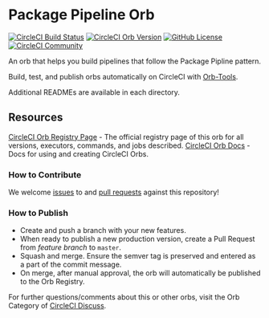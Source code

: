 # Package Pipeline Orb

[![CircleCI Build Status](https://circleci.com/gh/relaxdiego/package-pipeline-orb.svg?style=shield "CircleCI Build Status")](https://circleci.com/gh/relaxdiego/package-pipeline-orb)
[![CircleCI Orb Version](https://badges.circleci.com/orbs/relaxdiego/package-pipeline.svg)](https://circleci.com/orbs/registry/orb/relaxdiego/package-pipeline)
[![GitHub License](https://img.shields.io/badge/license-MIT-lightgrey.svg)](https://raw.githubusercontent.com/relaxdiego/package-pipeline-orb/master/LICENSE)
[![CircleCI Community](https://img.shields.io/badge/community-CircleCI%20Discuss-343434.svg)](https://discuss.circleci.com/c/ecosystem/orbs)

An orb that helps you build pipelines that follow the Package Pipline pattern.

Build, test, and publish orbs automatically on CircleCI with [Orb-Tools](https://circleci.com/orbs/registry/orb/circleci/orb-tools).

Additional READMEs are available in each directory.


## Resources

[CircleCI Orb Registry Page](https://circleci.com/orbs/registry/orb/relaxdiego/package-pipeline-orb) - The official registry page of this orb for all versions, executors, commands, and jobs described.
[CircleCI Orb Docs](https://circleci.com/docs/2.0/orb-intro/#section=configuration) - Docs for using and creating CircleCI Orbs.


### How to Contribute

We welcome [issues](https://github.com/relaxdiego/package-pipeline-orb/issues) to and [pull requests](https://github.com/relaxdiego/package-pipeline-orb/pulls) against this repository!


### How to Publish
* Create and push a branch with your new features.
* When ready to publish a new production version, create a Pull Request from _feature branch_ to `master`.
* Squash and merge. Ensure the semver tag is preserved and entered as a part of the commit message.
* On merge, after manual approval, the orb will automatically be published to the Orb Registry.

For further questions/comments about this or other orbs, visit the Orb Category of [CircleCI Discuss](https://discuss.circleci.com/c/orbs).
